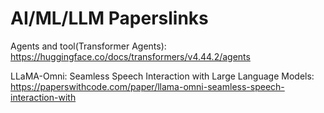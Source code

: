 # AI/ML/LLM Paperslinks

Agents and tool(Transformer Agents): https://huggingface.co/docs/transformers/v4.44.2/agents 

LLaMA-Omni: Seamless Speech Interaction with Large Language Models: https://paperswithcode.com/paper/llama-omni-seamless-speech-interaction-with

